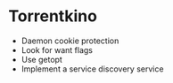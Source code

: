 Torrentkino
===========

* Daemon cookie protection
* Look for want flags
* Use getopt
* Implement a service discovery service
